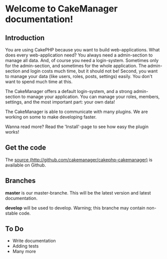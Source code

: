 Welcome to CakeManager documentation!
=====================================

Introduction
------------
You are using CakePHP because you want to build web-applications. What does every web-application need? You always need a admin-section to manage all data. And, of course you need a login-system. Sometimes only for the admin-section, and sometimes for the whole application. The admin-section and login costs much time, but it should not be!
Second, you want to manage your data (like users, roles, posts, settings) easily. You don't want to spend much time at this.

The CakeManager offers a default login-system, and a strong admin-section to manage your application. You can manage your roles, members, settings, and the most important part: your own data!

The CakeManager is able to communicate with many plugins. We are working on some to make developing faster.

Wanna read more? Read the 'Install'-page to see how easy the plugin works!

Get the code
------------
The [source (http://github.com/cakemanager/cakephp-cakemanager)](http://github.com/cakemanager/cakephp-cakemanager) is available on Github.

Branches
--------
**master** is our master-branche. This will be the latest version and latest documentation.

**develop** will be used to develop. Warning; this branche may contain non-stable code.

To Do
-----
- Write documentation
- Adding tests
- Many more
